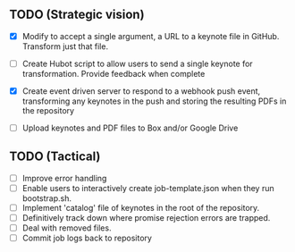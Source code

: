 ## TODO (Strategic vision)
- [x] Modify to accept a single argument, a URL to a keynote file in GitHub.  Transform just that file.
- [ ] Create Hubot script to allow users to send a single keynote for transformation. Provide feedback when complete
- [x] Create event driven server to respond to a webhook push event, transforming any keynotes in the push and storing the resulting PDFs in the repository
- [ ] Upload keynotes and PDF files to Box and/or Google Drive


## TODO (Tactical)

- [ ] Improve error handling
- [ ] Enable users to interactively create job-template.json when they run bootstrap.sh.
- [ ] Implement 'catalog' file of keynotes in the root of the repository.
- [ ] Definitively track down where promise rejection errors are trapped.
- [ ] Deal with removed files.
- [ ] Commit job logs back to repository
